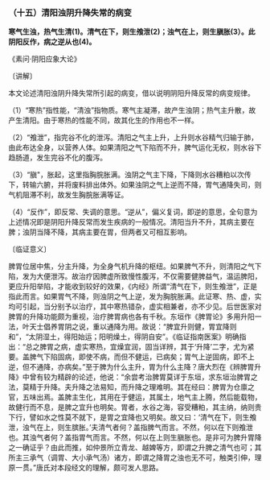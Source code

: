 ### （十五）清阳浊阴升降失常的病变

**寒气生浊，热气生清(1)。清气在下，则生飧泄(2)；浊气在上，则生䐜胀(3）。此阴阳反作，病之逆从也(4)。**

​《素问·阴阳应象大论》

〔讲解〕

本文论述清阳浊阴升降失常所引起的病变，借以说明阴阳升降反常的病变规律。

（1）“寒热”指性能，“清浊”指物质。寒气主凝滞，故产生浊阴；热气主升散，故产生清阳。由于寒热的性能不同，故其化生的作用也不一样。

（2）“飧泄”，指完谷不化的泄泻。清阳之气主上升，上升则水谷精气归输于肺，由此布达全身，以营养人体。如果清阳之气下陷而不升，脾气运化无权，则水谷下趋肠道，发生完谷不化的腹泻。

（3）“䐜"，胀起，这里指胸脘胀满。浊阴之气主下降，下降则水谷糟粕以次传下，转输六腑，并将废料排出体外。如果浊阴之气上逆而不降，胃气通降失司，则气机阻滞不利，故发生胸脘胀满等证。

（4）“反作”，即反常、失调的意思。“逆从”，偏义复词，即逆的意思，全句意为上述情况即是阴阳升降反常而发生疾病的一般情况。清阳当升不升，其病主要在脾；浊阴当降不降，其病主要在胃，但两者又可相互影响。

〔临证意义〕

脾胃位居中焦，分主升降，为全身气机升降的枢纽。如果脾气不升，则清阳之气下陷，发为大便泄泻。故治疗因脾虚所致慢性腹泻，不仅需要健脾益气，温运脾阳，更应升阳举陷，才能收到较好的效果，《内经》所谓“清气在下，则生飧泄”，正是指此而言。如果胃气不降，则浊阴之气上逆，发为胸脘胀满。此证寒、热、虚，实均可引起，当分别予以治疗，其中寒热错杂，虚实相兼者，亦不少见。后世医家对脾胃的升降功能颇为重视，治疗脾胃病也各有千秋。东垣作《脾胃论》多用升阳一法，叶天士倡养胃阴之说，重以通降为用。故说：“脾宜升则健，胃宜降则和”，“太阴湿土，得阳始运；阳明燥土，得阴自安”。《临证指南医案》明确指出：“总之脾胃之病，虚实寒热，宜燥宜润，固当详辨，其于‘升降’二字，尤为紧要。盖脾气下陷固病，即使不病，而但不健运，已病矣；胃气上逆固病，即不上逆，但不通降，亦病矣。”至于脾为什么主升，胃为什么主降？唐大烈在《辨脾胃升降》中曾有较为精辟的论述，他说：“余尝考治脾胃莫详于东垣，求东垣治脾胃之法，莫精于升降。夫升降之法易知，而升降之理难明。其在经曰：脾胃为仓廪之官，五味出焉。盖脾主生化，其用在于健运，其属土，地气主上腾，然后能载物，故健行而不息，是脾之宜升也明矣。胃者，水谷之海，容受糟粕，其主纳，纳则贵下行，譬如水之性莫不就下，是胃之宜降也又明矣。故又曰：‘清气在下，则生飧泄，浊气在上，则生膑胀。’夫清气者何？盖指脾气而言。不然，何以在下则飧泄也。其浊气者何？盖指胃气而言。不然，何以在上则生䐜胀也。是非可为脾升胃降之一确证乎？由此而推，如仲景所立青龙、越婢等方，即谓之升脾之清气也可；其所主三承气（调胃、大小承气汤）诸方，即谓之降胃之浊也无不可，触类引伸，理原一贯。”唐氏对本段经文的理解，颇可发人思路。

